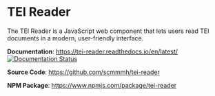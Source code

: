 # TEI Reader

The TEI Reader is a JavaScript web component that lets users read TEI documents in a modern, user-friendly interface.

**Documentation**: https://tei-reader.readthedocs.io/en/latest/ [![Documentation Status](https://readthedocs.org/projects/tei-reader/badge/?version=latest)](https://tei-reader.readthedocs.io/en/latest/?badge=latest)

**Source Code**: https://github.com/scmmmh/tei-reader

**NPM Package**: https://www.npmjs.com/package/tei-reader
